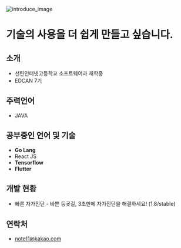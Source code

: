 ![introduce_image](https://postfiles.pstatic.net/MjAyMDA5MjNfMjc1/MDAxNjAwNzg4MzIwOTIy.Sn1qdhM2OGhP6L30D4vAd2jO4cQbqi88FyRgCAvvLpYg.VDyKo6203CcFn8Z4CVpUfzURqdbG0ImXCewW5Fo8BlMg.JPEG.sb3770g/%EA%B7%B8%EB%9E%98%ED%94%BD.jpg?type=w966)

# 기술의 사용을 더 쉽게 만들고 싶습니다.

## 소개
- 선린인터넷고등학교 소프트웨어과 재학중
- EDCAN 7기

## 주력언어
 - JAVA

## 공부중인 언어 및 기술
- **Go Lang**
- React JS
- **Tensorflow**
- **Flutter**

## 개발 현황
- 빠른 자가진단 - 바쁜 등굣길, 3초만에 자가진단을 해결하세요! (1.8/stable)

## 연락처
- note11@kakao.com
